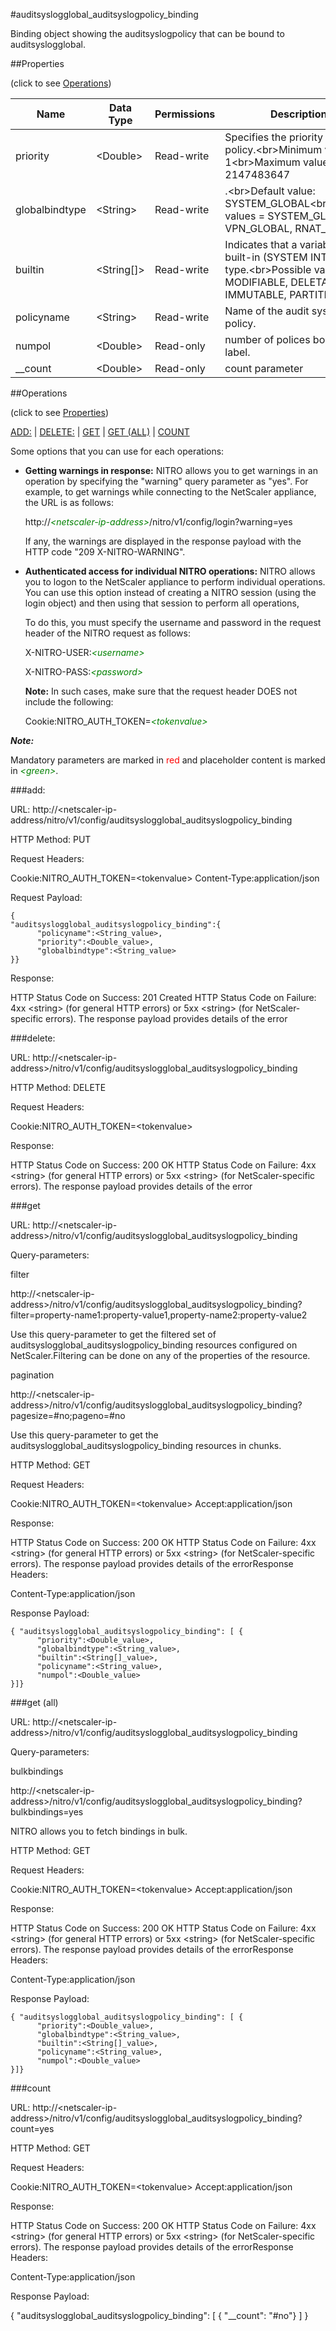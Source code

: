 #auditsyslogglobal_auditsyslogpolicy_binding

Binding object showing the auditsyslogpolicy that can be bound to auditsyslogglobal.


##Properties 
<span>(click to see [Operations](#operations))</span>


<table><thead><tr><th>Name</th><th> Data Type</th><th> Permissions</th><th>Description</th></tr></thead><tbody><tr><td>priority</td><td>&lt;Double></td><td>Read-write</td><td>Specifies the priority of the policy.&lt;br>Minimum value = 1&lt;br>Maximum value = 2147483647</td><tr><tr><td>globalbindtype</td><td>&lt;String></td><td>Read-write</td><td>.&lt;br>Default value: SYSTEM_GLOBAL&lt;br>Possible values = SYSTEM_GLOBAL, VPN_GLOBAL, RNAT_GLOBAL</td><tr><tr><td>builtin</td><td>&lt;String[]></td><td>Read-write</td><td>Indicates that a variable is a built-in (SYSTEM INTERNAL) type.&lt;br>Possible values = MODIFIABLE, DELETABLE, IMMUTABLE, PARTITION_ALL</td><tr><tr><td>policyname</td><td>&lt;String></td><td>Read-write</td><td>Name of the audit syslog policy.</td><tr><tr><td>numpol</td><td>&lt;Double></td><td>Read-only</td><td>number of polices bound to label.</td><tr><tr><td>__count</td><td>&lt;Double></td><td>Read-only</td><td>count parameter</td><tr></tbody></table>
##Operations 
<span>(click to see [Properties](#properties))</span>


[ADD:](#add:) | [DELETE:](#delete:) | [GET](#get) | [GET (ALL)](#get-(all)) | [COUNT](#count)


Some options that you can use for each operations:
<ul><li><p><b>Getting warnings in response:</b> NITRO allows you to get warnings in an operation by specifying the "warning" query parameter as "yes". For example, to get warnings while connecting to the NetScaler appliance, the URL is as follows:</p><p>http://<span style="color:green;font-style:italic;">&lt;netscaler-ip-address&gt;</span>/nitro/v1/config/login?warning=yes</p><p>If any, the warnings are displayed in the response payload with the HTTP code "209 X-NITRO-WARNING".</p></li><li><p><b>Authenticated access for individual NITRO operations:</b> NITRO allows you to logon to the NetScaler appliance to perform individual operations. You can use this option instead of creating a NITRO session (using the login object) and then using that session to perform all operations,</p><p>To do this, you must specify the username and password in the request header of the NITRO request as follows:</p><p>X-NITRO-USER:<span style="color:green;font-style:italic;">&lt;username&gt;</span></p><p>X-NITRO-PASS:<span style="color:green;font-style:italic;">&lt;password&gt;</span></p><p><b>Note:</b> In such cases, make sure that the request header DOES not include the following:</p><p>Cookie:NITRO_AUTH_TOKEN=<span style="color:green;font-style:italic;">&lt;tokenvalue&gt;</span></p></li></ul>



***Note:*** 
Mandatory parameters are marked in <span style="color:#FF0000;">red</span> and placeholder content is marked in <span style="color:green;font-style:italic">&lt;green&gt;</span>.

###add:



URL: http://&lt;netscaler-ip-address/nitro/v1/config/auditsyslogglobal_auditsyslogpolicy_binding
HTTP Method: PUT
Request Headers:

Cookie:NITRO_AUTH_TOKEN=&lt;tokenvalue&gt;Content-Type:application/json

Request Payload: ```{"auditsyslogglobal_auditsyslogpolicy_binding":{      "policyname":<String_value>,      "priority":<Double_value>,      "globalbindtype":<String_value>}}```
Response:
HTTP Status Code on Success: 201 CreatedHTTP Status Code on Failure: 4xx &lt;string&gt; (for general HTTP errors) or 5xx &lt;string&gt; (for NetScaler-specific errors). The response payload provides details of the error


###delete:



URL: http://&lt;netscaler-ip-address&gt;/nitro/v1/config/auditsyslogglobal_auditsyslogpolicy_binding
HTTP Method: DELETE
Request Headers:

Cookie:NITRO_AUTH_TOKEN=&lt;tokenvalue&gt;

Response:
HTTP Status Code on Success: 200 OKHTTP Status Code on Failure: 4xx &lt;string&gt; (for general HTTP errors) or 5xx &lt;string&gt; (for NetScaler-specific errors). The response payload provides details of the error


###get



URL: http://&lt;netscaler-ip-address&gt;/nitro/v1/config/auditsyslogglobal_auditsyslogpolicy_binding
Query-parameters:
filter
http://&lt;netscaler-ip-address&gt;/nitro/v1/config/auditsyslogglobal_auditsyslogpolicy_binding?filter=property-name1:property-value1,property-name2:property-value2
Use this query-parameter to get the filtered set of auditsyslogglobal_auditsyslogpolicy_binding resources configured on NetScaler.Filtering can be done on any of the properties of the resource.


pagination
http://&lt;netscaler-ip-address&gt;/nitro/v1/config/auditsyslogglobal_auditsyslogpolicy_binding?pagesize=#no;pageno=#no
Use this query-parameter to get the auditsyslogglobal_auditsyslogpolicy_binding resources in chunks.



HTTP Method: GET
Request Headers:

Cookie:NITRO_AUTH_TOKEN=&lt;tokenvalue&gt;Accept:application/json

Response:
HTTP Status Code on Success: 200 OKHTTP Status Code on Failure: 4xx &lt;string&gt; (for general HTTP errors) or 5xx &lt;string&gt; (for NetScaler-specific errors). The response payload provides details of the errorResponse Headers:

Content-Type:application/json

Response Payload: ```{ "auditsyslogglobal_auditsyslogpolicy_binding": [ {      "priority":<Double_value>,      "globalbindtype":<String_value>,      "builtin":<String[]_value>,      "policyname":<String_value>,      "numpol":<Double_value>}]}```



###get (all)



URL: http://&lt;netscaler-ip-address&gt;/nitro/v1/config/auditsyslogglobal_auditsyslogpolicy_binding
Query-parameters:
bulkbindings
http://&lt;netscaler-ip-address&gt;/nitro/v1/config/auditsyslogglobal_auditsyslogpolicy_binding?bulkbindings=yes
NITRO allows you to fetch bindings in bulk.



HTTP Method: GET
Request Headers:

Cookie:NITRO_AUTH_TOKEN=&lt;tokenvalue&gt;Accept:application/json

Response:
HTTP Status Code on Success: 200 OKHTTP Status Code on Failure: 4xx &lt;string&gt; (for general HTTP errors) or 5xx &lt;string&gt; (for NetScaler-specific errors). The response payload provides details of the errorResponse Headers:

Content-Type:application/json

Response Payload: ```{ "auditsyslogglobal_auditsyslogpolicy_binding": [ {      "priority":<Double_value>,      "globalbindtype":<String_value>,      "builtin":<String[]_value>,      "policyname":<String_value>,      "numpol":<Double_value>}]}```



###count



URL: http://&lt;netscaler-ip-address&gt;/nitro/v1/config/auditsyslogglobal_auditsyslogpolicy_binding?count=yes
HTTP Method: GET
Request Headers:

Cookie:NITRO_AUTH_TOKEN=&lt;tokenvalue&gt;Accept:application/json

Response:
HTTP Status Code on Success: 200 OKHTTP Status Code on Failure: 4xx &lt;string&gt; (for general HTTP errors) or 5xx &lt;string&gt; (for NetScaler-specific errors). The response payload provides details of the errorResponse Headers:

Content-Type:application/json

Response Payload: 
{ "auditsyslogglobal_auditsyslogpolicy_binding": [ { "__count": "#no"} ] }


